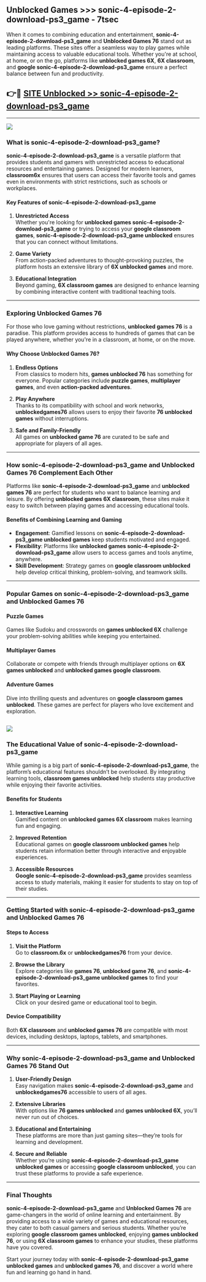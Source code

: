 ## Unblocked Games >>> sonic-4-episode-2-download-ps3_game - 7tsec 

When it comes to combining education and entertainment, **sonic-4-episode-2-download-ps3_game** and **Unblocked Games 76** stand out as leading platforms. These sites offer a seamless way to play games while maintaining access to valuable educational tools. Whether you're at school, at home, or on the go, platforms like **unblocked games 6X**, **6X classroom**, and **google sonic-4-episode-2-download-ps3_game** ensure a perfect balance between fun and productivity.
## 👉🔴 [SITE Unblocked >> sonic-4-episode-2-download-ps3_game](http://premium.freeplayer.one?title=sonic-4-episode-2-download-ps3_game&ref=22JU)
---
<a href="http://premium.freeplayer.one?title=sonic-4-episode-2-download-ps3_game&ref=22JU/"><img src="https://github.com/user-attachments/assets/438f12ca-57a4-47a3-8ead-c64da593a1e5"/></a>
### What is sonic-4-episode-2-download-ps3_game?  

**sonic-4-episode-2-download-ps3_game** is a versatile platform that provides students and gamers with unrestricted access to educational resources and entertaining games. Designed for modern learners, **classroom6x** ensures that users can access their favorite tools and games even in environments with strict restrictions, such as schools or workplaces.  

#### Key Features of sonic-4-episode-2-download-ps3_game  

1. **Unrestricted Access**  
   Whether you're looking for **unblocked games sonic-4-episode-2-download-ps3_game** or trying to access your **google classroom games**, **sonic-4-episode-2-download-ps3_game unblocked** ensures that you can connect without limitations.  

2. **Game Variety**  
   From action-packed adventures to thought-provoking puzzles, the platform hosts an extensive library of **6X unblocked games** and more.  

3. **Educational Integration**  
   Beyond gaming, **6X classroom games** are designed to enhance learning by combining interactive content with traditional teaching tools.  



---

### Exploring Unblocked Games 76  

For those who love gaming without restrictions, **unblocked games 76** is a paradise. This platform provides access to hundreds of games that can be played anywhere, whether you're in a classroom, at home, or on the move.  

#### Why Choose Unblocked Games 76?  

1. **Endless Options**  
   From classics to modern hits, **games unblocked 76** has something for everyone. Popular categories include **puzzle games**, **multiplayer games**, and even **action-packed adventures**.  

2. **Play Anywhere**  
   Thanks to its compatibility with school and work networks, **unblockedgames76** allows users to enjoy their favorite **76 unblocked games** without interruptions.  

3. **Safe and Family-Friendly**  
   All games on **unblocked game 76** are curated to be safe and appropriate for players of all ages.  

---

### How sonic-4-episode-2-download-ps3_game and Unblocked Games 76 Complement Each Other  

Platforms like **sonic-4-episode-2-download-ps3_game** and **unblocked games 76** are perfect for students who want to balance learning and leisure. By offering **unblocked games 6X classroom**, these sites make it easy to switch between playing games and accessing educational tools.  

#### Benefits of Combining Learning and Gaming  

- **Engagement**: Gamified lessons on **sonic-4-episode-2-download-ps3_game unblocked games** keep students motivated and engaged.  
- **Flexibility**: Platforms like **unblocked games sonic-4-episode-2-download-ps3_game** allow users to access games and tools anytime, anywhere.  
- **Skill Development**: Strategy games on **google classroom unblocked** help develop critical thinking, problem-solving, and teamwork skills.  

---

### Popular Games on sonic-4-episode-2-download-ps3_game and Unblocked Games 76  

#### Puzzle Games  

Games like Sudoku and crosswords on **games unblocked 6X** challenge your problem-solving abilities while keeping you entertained.  

#### Multiplayer Games  

Collaborate or compete with friends through multiplayer options on **6X games unblocked** and **unblocked games google classroom**.  

#### Adventure Games  

Dive into thrilling quests and adventures on **google classroom games unblocked**. These games are perfect for players who love excitement and exploration.  

<a href="http://download.freeplayer.one?title=sonic-4-episode-2-download-ps3_game&ref=23D/"><img src="https://github.com/user-attachments/assets/fe0c3e91-c8e1-489c-acf0-e2f614c12fb8"/></a>
---

### The Educational Value of sonic-4-episode-2-download-ps3_game  

While gaming is a big part of **sonic-4-episode-2-download-ps3_game**, the platform’s educational features shouldn’t be overlooked. By integrating learning tools, **classroom games unblocked** help students stay productive while enjoying their favorite activities.  

#### Benefits for Students  

1. **Interactive Learning**  
   Gamified content on **unblocked games 6X classroom** makes learning fun and engaging.  

2. **Improved Retention**  
   Educational games on **google classroom unblocked games** help students retain information better through interactive and enjoyable experiences.  

3. **Accessible Resources**  
   **Google sonic-4-episode-2-download-ps3_game** provides seamless access to study materials, making it easier for students to stay on top of their studies.  

---

### Getting Started with sonic-4-episode-2-download-ps3_game and Unblocked Games 76  

#### Steps to Access  

1. **Visit the Platform**  
   Go to **classroom.6x** or **unblockedgames76** from your device.  

2. **Browse the Library**  
   Explore categories like **games 76**, **unblocked game 76**, and **sonic-4-episode-2-download-ps3_game unblocked games** to find your favorites.  

3. **Start Playing or Learning**  
   Click on your desired game or educational tool to begin.  

#### Device Compatibility  

Both **6X classroom** and **unblocked games 76** are compatible with most devices, including desktops, laptops, tablets, and smartphones.  

---

### Why sonic-4-episode-2-download-ps3_game and Unblocked Games 76 Stand Out  

1. **User-Friendly Design**  
   Easy navigation makes **sonic-4-episode-2-download-ps3_game** and **unblockedgames76** accessible to users of all ages.  

2. **Extensive Libraries**  
   With options like **76 games unblocked** and **games unblocked 6X**, you’ll never run out of choices.  

3. **Educational and Entertaining**  
   These platforms are more than just gaming sites—they’re tools for learning and development.  

4. **Secure and Reliable**  
   Whether you’re using **sonic-4-episode-2-download-ps3_game unblocked games** or accessing **google classroom unblocked**, you can trust these platforms to provide a safe experience.  

---

### Final Thoughts  

**sonic-4-episode-2-download-ps3_game** and **Unblocked Games 76** are game-changers in the world of online learning and entertainment. By providing access to a wide variety of games and educational resources, they cater to both casual gamers and serious students. Whether you’re exploring **google classroom games unblocked**, enjoying **games unblocked 76**, or using **6X classroom games** to enhance your studies, these platforms have you covered.  

Start your journey today with **sonic-4-episode-2-download-ps3_game unblocked games** and **unblocked games 76**, and discover a world where fun and learning go hand in hand.  